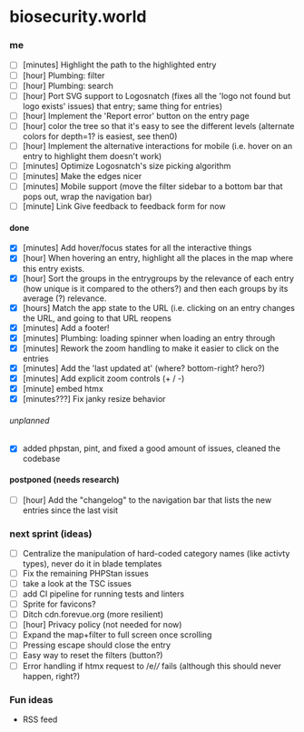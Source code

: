 # biosecurity.world

### me
- [ ] [minutes] Highlight the path to the highlighted entry
- [ ] [hour] Plumbing: filter
- [ ] [hour] Plumbing: search
- [ ] [hour] Port SVG support to Logosnatch (fixes all the 'logo not found but logo exists' issues)
  that entry; same thing for entries)
- [ ] [hour] Implement the 'Report error' button on the entry page
- [ ] [hour] color the tree so that it's easy to see the different levels (alternate colors for depth=1? is easiest, see
  then0)
- [ ] [hour] Implement the alternative interactions for mobile (i.e. hover on an entry to highlight them doesn't work)
- [ ] [minutes] Optimize Logosnatch's size picking algorithm
- [ ] [minutes] Make the edges nicer
- [ ] [minutes] Mobile support (move the filter sidebar to a bottom bar that pops out, wrap the navigation bar)
- [ ] [minute] Link Give feedback to feedback form for now

#### done
- [x] [minutes] Add hover/focus states for all the interactive things
- [x] [hour] When hovering an entry, highlight all the places in the map where this entry exists.
- [x] [hour] Sort the groups in the entrygroups by the relevance of each entry (how unique is it compared to the
  others?) and then each groups by its average (?) relevance.
- [x] [hours] Match the app state to the URL (i.e. clicking on an entry changes the URL, and going to that URL reopens
- [x] [minutes] Add a footer!
- [x] [minutes] Plumbing: loading spinner when loading an entry through
- [x] [minutes] Rework the zoom handling to make it easier to click on the entries
- [x] [minutes] Add the 'last updated at' (where? bottom-right? hero?)
- [x] [minutes] Add explicit zoom controls (+ / -)
- [x] [minute] embed htmx
- [x] [minutes???] Fix janky resize behavior

###### unplanned
- [x] added phpstan, pint, and fixed a good amount of issues, cleaned the codebase

#### postponed (needs research)
- [ ] [hour] Add the "changelog" to the navigation bar that lists the new entries since the last visit

### next sprint (ideas)
- [ ] Centralize the manipulation of hard-coded category names (like activty types), never do it in blade templates
- [ ] Fix the remaining PHPStan issues
- [ ] take a look at the TSC issues
- [ ] add CI pipeline for running tests and linters
- [ ] Sprite for favicons?
- [ ] Ditch cdn.forevue.org (more resilient)
- [ ] [hour] Privacy policy (not needed for now)
- [ ] Expand the map+filter to full screen once scrolling 
- [ ] Pressing escape should close the entry
- [ ] Easy way to reset the filters (button?) 
- [ ] Error handling if htmx request to /e/_/_ fails (although this should never happen, right?) 
### Fun ideas
- RSS feed
